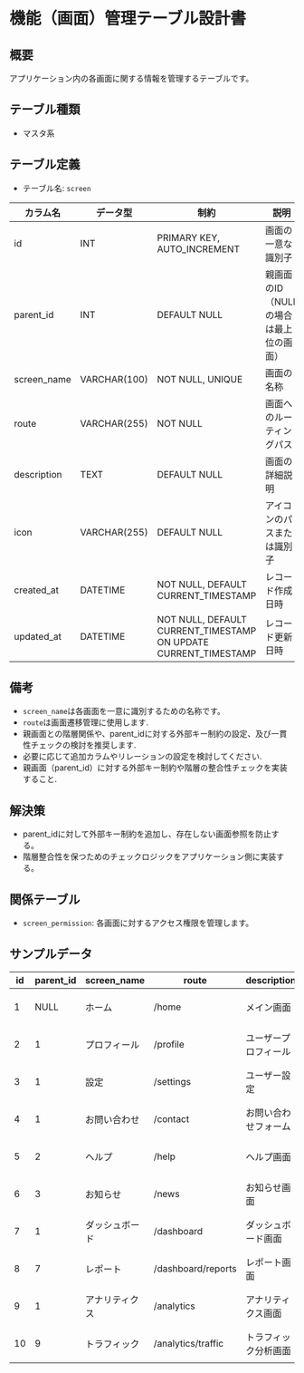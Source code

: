 # 機能（画面）管理テーブル設計書

## 概要
アプリケーション内の各画面に関する情報を管理するテーブルです。

## テーブル種類
- マスタ系

## テーブル定義
- テーブル名: `screen`

| カラム名     | データ型      | 制約                                    | 説明                                   |
|--------------|---------------|-----------------------------------------|----------------------------------------|
| id           | INT           | PRIMARY KEY, AUTO_INCREMENT             | 画面の一意な識別子                       |
| parent_id    | INT           | DEFAULT NULL                            | 親画面のID（NULLの場合は最上位の画面）    |
| screen_name  | VARCHAR(100)  | NOT NULL, UNIQUE                        | 画面の名称                             |
| route        | VARCHAR(255)  | NOT NULL                                | 画面へのルーティングパス                |
| description  | TEXT          | DEFAULT NULL                            | 画面の詳細説明                         |
| icon         | VARCHAR(255)  | DEFAULT NULL                            | アイコンのパスまたは識別子               |
| created_at   | DATETIME      | NOT NULL, DEFAULT CURRENT_TIMESTAMP     | レコード作成日時                        |
| updated_at   | DATETIME      | NOT NULL, DEFAULT CURRENT_TIMESTAMP ON UPDATE CURRENT_TIMESTAMP | レコード更新日時          |

## 備考
- `screen_name`は各画面を一意に識別するための名称です。
- `route`は画面遷移管理に使用します.
- 親画面との階層関係や、parent_idに対する外部キー制約の設定、及び一貫性チェックの検討を推奨します.
- 必要に応じて追加カラムやリレーションの設定を検討してください.
- 親画面（parent_id）に対する外部キー制約や階層の整合性チェックを実装すること.

## 解決策
- parent_idに対して外部キー制約を追加し、存在しない画面参照を防止する。
- 階層整合性を保つためのチェックロジックをアプリケーション側に実装する。

## 関係テーブル
- `screen_permission`: 各画面に対するアクセス権限を管理します。

## サンプルデータ

| id | parent_id | screen_name    | route            | description    | icon         | created_at           | updated_at           |
|----|-----------|----------------|------------------|----------------|--------------|----------------------|----------------------|
| 1  | NULL      | ホーム         | /home            | メイン画面     | home-icon    | 2023-10-01 00:00:00  | 2023-10-01 00:00:00  |
| 2  | 1         | プロフィール | /profile         | ユーザープロフィール | profile-icon | 2023-11-05 00:00:00  | 2023-11-05 00:00:00  |
| 3  | 1         | 設定         | /settings        | ユーザー設定   | settings-icon| 2023-12-01 00:00:00  | 2023-12-01 00:00:00  |
| 4  | 1         | お問い合わせ | /contact         | お問い合わせフォーム | contact-icon | 2023-12-15 00:00:00  | 2023-12-15 00:00:00  |
| 5  | 2         | ヘルプ       | /help            | ヘルプ画面             | help-icon    | 2023-12-20 00:00:00  | 2023-12-20 00:00:00  |
| 6  | 3         | お知らせ     | /news            | お知らせ画面         | news-icon    | 2023-12-25 00:00:00  | 2023-12-25 00:00:00  |
| 7  | 1         | ダッシュボード | /dashboard       | ダッシュボード画面   | dashboard-icon | 2024-01-01 00:00:00  | 2024-01-01 00:00:00  |
| 8  | 7         | レポート      | /dashboard/reports | レポート画面       | reports-icon  | 2024-01-05 00:00:00  | 2024-01-05 00:00:00  |
| 9  | 1         | アナリティクス | /analytics       | アナリティクス画面   | analytics-icon | 2024-01-10 00:00:00  | 2024-01-10 00:00:00  |
| 10 | 9         | トラフィック  | /analytics/traffic | トラフィック分析画面 | traffic-icon  | 2024-01-15 00:00:00  | 2024-01-15 00:00:00  |
